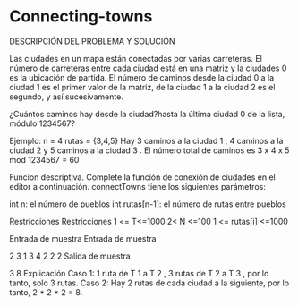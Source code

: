# Connecting-towns

DESCRIPCIÓN DEL PROBLEMA Y SOLUCIÓN

Las ciudades en un mapa están conectadas por varias carreteras. El número de carreteras entre cada ciudad está en una matriz y la ciudades 0 es la ubicación de partida. El número de caminos desde la ciudad 0 a la ciudad 1 es el primer valor de la matriz, de la ciudad 1 a la ciudad 2 es el segundo, y así sucesivamente.

¿Cuántos caminos hay desde la ciudad?hasta la última ciudad 0 de la lista, módulo 1234567?

Ejemplo: n = 4 rutas = {3,4,5} Hay 3 caminos a la ciudad 1 , 4 caminos a la ciudad 2 y 5 caminos a la ciudad 3 . El número total de caminos es 3 x 4 x 5 mod 1234567 = 60

Funcion descriptiva. Complete la función de conexión de ciudades en el editor a continuación. connectTowns tiene los siguientes parámetros:

int n: el número de pueblos int rutas[n-1]: el número de rutas entre pueblos

Restricciones Restricciones 1 <= T<=1000 2< N <=100 1 <= rutas[i] <=1000

Entrada de muestra Entrada de muestra

2 3 1 3 4 2 2 2 Salida de muestra

3 8 Explicación Caso 1: 1 ruta de T 1 a T 2 , 3 rutas de T 2 a T 3 , por lo tanto, solo 3 rutas. Caso 2: Hay 2 rutas de cada ciudad a la siguiente, por lo tanto, 2 * 2 * 2 = 8.
